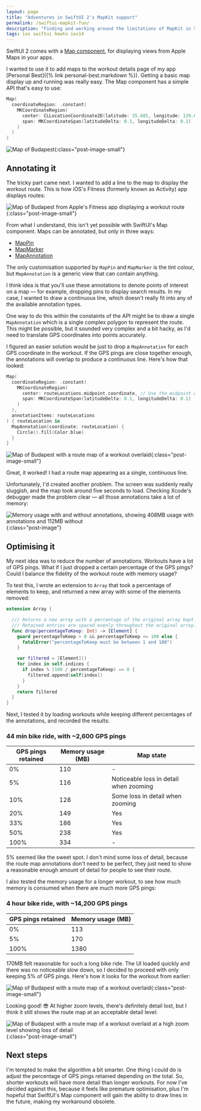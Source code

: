 ```yaml
---
layout: page
title: "Adventures in SwiftUI 2's MapKit support"
permalink: /swiftui-mapkit-fun/
description: "Finding and working around the limitations of MapKit in SwiftUI 2."
tags: ios swiftui howto ios14
---
```


SwiftUI 2 comes with a [Map component](https://developer.apple.com/documentation/mapkit/map), for displaying views from Apple Maps in your apps.

I wanted to use it to add maps to the workout details page of my app [Personal Best]({% link personal-best.markdown %}). Getting a basic map display up and running was really easy. The Map component has a simple API that's easy to use:

```swift
Map(
  coordinateRegion: .constant(
    MKCoordinateRegion(
      center: CLLocationCoordinate2D(latitude: 35.685, longitude: 139.685),
      span: MKCoordinateSpan(latitudeDelta: 0.1, longitudeDelta: 0.1)
    )
  )
)
```

![Map of Budapest](/assets/post-images/map-1.jpeg){:class="post-image-small"}

## Annotating it

The tricky part came next. I wanted to add a line to the map to display the workout route. This is how iOS's Fitness (formerly known as Activity) app displays routes:


![Map of Budapest from Apple's Fitness app displaying a workout route](/assets/post-images/fitness-app-route.jpeg){:class="post-image-small"}

From what I understand, this isn't yet possible with SwiftUI's Map component. Maps can be annotated, but only in three ways:

* [MapPin](https://developer.apple.com/documentation/mapkit/mappin)
* [MapMarker](https://developer.apple.com/documentation/mapkit/mapmarker)
* [MapAnnotation](https://developer.apple.com/documentation/mapkit/mapannotation)

The only customisation supported by `MapPin` and `MapMarker` is the tint colour, but `MapAnnotation` is a generic view that can contain anything.

I think idea is that you'll use these annotations to denote points of interest on a map — for example, dropping pins to display search results. In my case, I wanted to draw a continuous line, which doesn't really fit into any of the available annotation types.

One way to do this within the constaints of the API might be to draw a single `MapAnnotation` which is a single complex polygon to represent the route. This might be possible, but it sounded very complex and a bit hacky, as I'd need to translate GPS coordinates into points accurately.

I figured an easier solution would be just to drop a `MapAnnotation` for each GPS coordinate in the workout. If the GPS pings are close together enough, the annotations will overlap to produce a continuous line. Here's how that looked:

```swift
Map(
  coordinateRegion: .constant(
    MKCoordinateRegion(
      center: routeLocations.midpoint.coordinate, // Use the midpoint of the workout as the centre of the map.
      span: MKCoordinateSpan(latitudeDelta: 0.1, longitudeDelta: 0.1)
    )
  ),
  annotationItems: routeLocations
) { routeLocation in
  MapAnnotation(coordinate: routeLocation) {
    Circle().fill(Color.blue)
  }
}
```

![Map of Budapest with a route map of a workout overlaid](/assets/post-images/map-2.jpeg){:class="post-image-small"}

Great, it worked! I had a route map appearing as a single, continuous line.

Unfortunately, I'd created another problem. The screen was suddenly really sluggish, and the map took around five seconds to load. Checking Xcode's debugger made the problem clear — all those annotations take a lot of memory:

![Memory usage with and without annotations, showing 408MB usage with annotations and 112MB without](/assets/post-images/map-mem-usage.png){:class="post-image"}

## Optimising it

My next idea was to reduce the number of annotations. Workouts have a lot of GPS pings. What if I just dropped a certain percentage of the GPS pings? Could I balance the fidelity of the workout route with memory usage?

To test this, I wrote an extension to `Array` that took a percentage of elements to keep, and returned a new array with some of the elements removed:

```swift
extension Array {

  /// Returns a new array with a percentage of the original array kept.
  /// Retained entries are spaced evenly throughout the original array.
  func drop(percentageToKeep: Int) -> [Element] {
    guard percentageToKeep > 0 && percentageToKeep <= 100 else {
      fatalError("percentageToKeep must be between 1 and 100")
    }

    var filtered = [Element]()
    for index in self.indices {
      if index % (100 / percentageToKeep) == 0 {
        filtered.append(self[index])
      }
    }
    return filtered
  }
}
```

Next, I tested it by loading workouts while keeping different percentages of the annotations, and recorded the results:

### 44 min bike ride, with ~2,600 GPS pings

| GPS pings retained | Memory usage (MB)	| Map state |
| - | - | - |
| 0% | 110 | - |
| 5% | 116 | Noticeable loss in detail when zooming |
| 10%	| 128 |	Some loss in detail when zooming |
| 20%	| 149 |	Yes |
| 33%	| 186 |	Yes |
| 50%	| 238 |	Yes |
| 100% | 334 |	- |

5% seemed like the sweet spot. I don't mind some loss of detail, because the route map annotations don't need to be perfect, they just need to show a reasonable enough amount of detail for people to see their route.

I also tested the memory usage for a longer workout, to see how much memory is consumed when there are much more GPS pings:

### 4 hour bike ride, with ~14,200 GPS pings

| GPS pings retained | Memory usage (MB) |
| - | - |
| 0% | 113 |
| 5% | 170 |
| 100% | 1380 |

170MB felt reasonable for such a long bike ride. The UI loaded quickly and there was no noticeable slow down, so I decided to proceed with only keeping 5% of GPS pings. Here's how it looks for the workout from earlier:

![Map of Budapest with a route map of a workout overlaid](/assets/post-images/map-2.jpeg){:class="post-image-small"}

Looking good! 😎 At higher zoom levels, there's definitely detail lost, but I think it still shows the route map at an acceptable detail level:

![Map of Budapest with a route map of a workout overlaid at a high zoom level showing loss of detail](/assets/post-images/map-3.PNG){:class="post-image-small"}


## Next steps

I'm tempted to make the algorithm a bit smarter. One thing I could do is adjust the percentage of GPS pings retained depending on the total. So, shorter workouts will have more detail than longer workouts. For now I've decided against this, because it feels like premature optimisation, plus I'm hopeful that SwiftUI's Map component will gain the ability to draw lines in the future, making my workaround obsolete. 